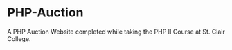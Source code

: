 # PHP-Auction

A PHP Auction Website completed while taking the PHP II Course at St. Clair College.

